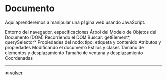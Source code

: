 # Documento

Aquí aprenderemos a manipular una página web usando JavaScript.

Entorno del navegador, especificaciones
Árbol del Modelo de Objetos del Documento (DOM)
Recorriendo el DOM
Buscar: getElement*, querySelector*
Propiedades del nodo: tipo, etiqueta y contenido
Atributos y propiedades
Modificando el documento
Estilos y clases
Tamaño de elementos y desplazamiento
Tamaño de ventana y desplazamiento
Coordenadas

---
[⬅️ volver](https://github.com/VictorHugoAguilar/javascript-interview-questions-explained/blob/main/readme.md)
